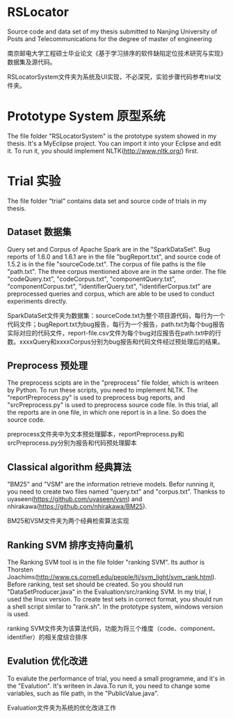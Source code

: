 # RSLocator
Source code and data set of my thesis submitted to Nanjing University of Posts and Telecommunications for the degree of master of engineering

南京邮电大学工程硕士毕业论文《基于学习排序的软件缺陷定位技术研究与实现》数据集及源代码。

RSLocatorSystem文件夹为系统及UI实现，不必深究，实验步骤代码参考trial文件夹。

# Prototype System 原型系统
The file folder "RSLocatorSystem" is the prototype system showed in my thesis. It's a MyEclipse project. You can import it into your Eclipse and edit it. To run it, you should implement NLTK(http://www.nltk.org/) first. 

# Trial 实验
The file folder "trial" contains data set and source code of trials in my thesis. 

## Dataset 数据集
Query set and Corpus of Apache Spark are in the "SparkDataSet". Bug reports of 1.6.0 and 1.6.1 are in the file "bugReport.txt", and source code of 1.5.2 is in the file "sourceCode.txt". The corpus of file paths is the file "path.txt". The three corpus mentioned above are in the same order. The file "codeQuery.txt", "codeCorpus.txt", "componentQuery.txt", "componentCorpus.txt", "identifierQuery.txt", "identifierCorpus.txt" are preprocessed queries and corpus, which are able to be used to conduct experiments directly.

SparkDataSet文件夹为数据集：sourceCode.txt为整个项目源代码，每行为一个代码文件；bugReport.txt为bug报告，每行为一个报告，path.txt为每个bug报告实际对应的代码文件，report-file.csv文件为每个bug对应报告在path.txt中的行数。xxxxQuery和xxxxCorpus分别为bug报告和代码文件经过预处理后的结果。

## Preprocess 预处理
The preprocess scipts are in the "preprocess" file folder, which is writeen by Python. To run these scripts, you need to implement NLTK. The "reportPreprocess.py" is used to preprocess bug reports, and "srcPreprocess.py" is used to preprocess source code file. In this trial, all the reports are in one file, in which one report is in a line. So does the source code.

preprocess文件夹中为文本预处理脚本，reportPreprocess.py和srcPreprocess.py分别为报告和代码预处理脚本

## Classical algorithm 经典算法
"BM25" and "VSM" are the information retrieve models. Befor running it, you need to create two files named "query.txt" and "corpus.txt". Thankss to uyaseen(https://github.com/uyaseen/vsm) and nhirakawa(https://github.com/nhirakawa/BM25).

BM25和VSM文件夹为两个经典检索算法实现

## Ranking SVM 排序支持向量机
The Ranking SVM tool is in the file folder "ranking SVM". Its author is  Thorsten Joachims(http://www.cs.cornell.edu/people/tj/svm_light/svm_rank.html). Before ranking, test set should be created. So you should run "DataSetProducer.java" in the Evaluation/src/ranking SVM. In my trial, I used the linux version. To create test sets in correct format, you should run a shell script similar to "rank.sh". In the prototype system, windows version is used.

ranking SVM文件夹为该算法代码，功能为将三个维度（code、component、identifier）的相关度综合排序

## Evalution 优化改进
To evalute the performance of trial, you need a small programme, and it's in the "Evalution". It's writeen in Java.To run it, you need to change some variables, such as file path, in the "PublicValue.java".

Evaluation文件夹为系统的优化改进工作
